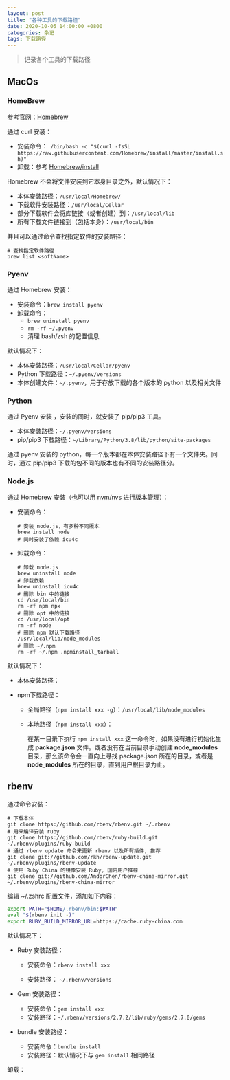 ```yaml
---
layout: post
title: "各种工具的下载路径"
date: 2020-10-05 14:00:00 +0800
categories: 杂记
tags: 下载路径
---
```


> 记录各个工具的下载路径

## MacOs

### HomeBrew

参考官网：[Homebrew](https://brew.sh/)

通过 curl 安装：

- 安装命令：` /bin/bash -c "$(curl -fsSL https://raw.githubusercontent.com/Homebrew/install/master/install.sh)"`
- 卸载：参考 [Homebrew/install](https://github.com/homebrew/install#uninstall-homebrew)

Homebrew 不会将文件安装到它本身目录之外，默认情况下：

- 本体安装路径：`/usr/local/Homebrew/`
- 下载软件安装路径：`/usr/local/Cellar`
- 部分下载软件会将库链接（或者创建）到：`/usr/local/lib`
- 所有下载文件链接到（包括本身）：`/usr/local/bin`

并且可以通过命令查找指定软件的安装路径：

```shell
# 查找指定软件路径
brew list <softName>
```

### Pyenv

通过 Homebrew 安装：

- 安装命令：`brew install pyenv`
- 卸载命令：
  - `brew uninstall pyenv`
  - `rm -rf ~/.pyenv`
  - 清理 bash/zsh 的配置信息

默认情况下：

- 本体安装路径：`/usr/local/Cellar/pyenv`
- Python 下载路径：`~/.pyenv/versions`
- 本体创建文件：`~/.pyenv`，用于存放下载的各个版本的 python 以及相关文件

### Python

通过 Pyenv 安装 ，安装的同时，就安装了 pip/pip3 工具。

- 本体安装路径：`~/.pyenv/versions`
- pip/pip3 下载路径：`~/Library/Python/3.8/lib/python/site-packages`

通过 pyenv 安装的 python，每一个版本都在本体安装路径下有一个文件夹。同时，通过 pip/pip3 下载的包不同的版本也有不同的安装路径分。

### Node.js

通过 Homebrew 安装（也可以用 nvm/nvs 进行版本管理）：

- 安装命令：

  ```shell
  # 安装 node.js，有多种不同版本
  brew install node
  # 同时安装了依赖 icu4c 
  ```

- 卸载命令：

  ```shell
  # 卸载 node.js
  brew uninstall node
  # 卸载依赖
  brew uninstall icu4c
  # 删除 bin 中的链接
  cd /usr/local/bin
  rm -rf npm npx
  # 删除 opt 中的链接
  cd /usr/local/opt
  rm -rf node
  # 删除 npm 默认下载路径
  /usr/local/lib/node_modules
  # 删除 ~/.npm
  rm -rf ~/.npm .npminstall_tarball
  ```

默认情况下：

- 本体安装路径：

- npm下载路径：

  - 全局路径（`npm install xxx -g`）：`/usr/local/lib/node_modules`

  - 本地路径（`npm install xxx`）：

    在某一目录下执行 `npm install xxx` 这一命令时，如果没有进行初始化生成 **package.json** 文件。或者没有在当前目录手动创建 **node_modules** 目录，那么该命令会一直向上寻找 package.json 所在的目录，或者是 **node_modules** 所在的目录，直到用户根目录为止。

## rbenv

通过命令安装：

```shell
# 下载本体
git clone https://github.com/rbenv/rbenv.git ~/.rbenv
# 用来编译安装 ruby
git clone https://github.com/rbenv/ruby-build.git ~/.rbenv/plugins/ruby-build
# 通过 rbenv update 命令来更新 rbenv 以及所有插件, 推荐
git clone git://github.com/rkh/rbenv-update.git ~/.rbenv/plugins/rbenv-update
# 使用 Ruby China 的镜像安装 Ruby, 国内用户推荐
git clone git://github.com/AndorChen/rbenv-china-mirror.git ~/.rbenv/plugins/rbenv-china-mirror
```

编辑 ~/.zshrc 配置文件，添加如下内容：

```sh
export PATH="$HOME/.rbenv/bin:$PATH"
eval "$(rbenv init -)"
export RUBY_BUILD_MIRROR_URL=https://cache.ruby-china.com
```

默认情况下：

- Ruby  安装路径：

  - 安装命令：`rbenv install xxx` 

  - 安装路径： `~/.rbenv/versions`

- Gem 安装路径：

  - 安装命令：`gem install xxx`
  - 安装路径：`~/.rbenv/versions/2.7.2/lib/ruby/gems/2.7.0/gems`

- bundle 安装路经：

  - 安装命令：`bundle install`
  - 安装路径：默认情况下与 `gem install` 相同路径

卸载：



